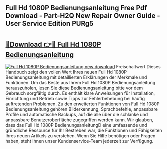 ## Full Hd 1080P Bedienungsanleitung Free Pdf Download - Part-H2Q New Repair Owner Guide - User Service Edition PURg5

# <h2><a href="http://df46iy.blite.top/?on=Full+Hd+1080P+Bedienungsanleitung">🔗Download 👉🔴 Full Hd 1080P Bedienungsanleitung</a></h2>

[![Full Hd 1080P Bedienungsanleitung new download](https://i.imgur.com/lujVjoI.png)](http://df46iy.blite.top/?on=Full+Hd+1080P+Bedienungsanleitung)
Freischaltwert Dieses Handbuch zeigt den vollen Wert Ihres neuen Full Hd 1080P Bedienungsanleitung mit detaillierten Erklärungen der Merkmale und Funktionen. Um das Beste aus Ihrem Full Hd 1080P Bedienungsanleitung herauszuholen, lesen Sie diese Bedienungsanleitung bitte vor dem Gebrauch sorgfältig durch. Es enthält klare Anweisungen für Installation, Einrichtung und Betrieb sowie Tipps zur Fehlerbehebung bei häufig auftretenden Problemen. Zu den erweiterten Funktionen von Full Hd 1080P Bedienungsanleitung gehören Bilderkennung, Sprachbefehle, anpassbare Profile und automatische Backups, auf die alle über die schlanke und anpassbare Benutzeroberfläche zugegriffen werden kann. Wir glauben, dass das Full Hd 1080P BedienungsanleitungD eine umfassende und gründliche Ressource für Ihr Bestreben war, die Funktionen und Fähigkeiten Ihres neuen Artikels zu verstehen. Wenn Sie Hilfe benötigen oder Fragen haben, steht Ihnen unser Kundenservice-Team jederzeit zur Verfügung.
